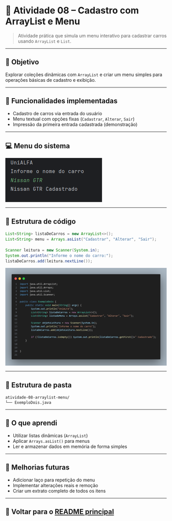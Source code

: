 # 🧩 Atividade 08 – Cadastro com ArrayList e Menu

> Atividade prática que simula um menu interativo para cadastrar carros usando `ArrayList` e `List`.

---

## 🎯 Objetivo

Explorar coleções dinâmicas com `ArrayList` e criar um menu simples para operações básicas de cadastro e exibição.

---

## 🧠 Funcionalidades implementadas

- Cadastro de carros via entrada do usuário
- Menu textual com opções fixas (`Cadastrar`, `Alterar`, `Sair`)
- Impressão da primeira entrada cadastrada (demonstração)

---

## 💻 Menu do sistema

![Menu da aplicação](.screenshots/atividade-08-interface.png)

---

## 🔎 Estrutura de código

```java
List<String> listaDeCarros = new ArrayList<>();
List<String> menu = Arrays.asList("Cadastrar", "Alterar", "Sair");

Scanner leitura = new Scanner(System.in);
System.out.println("Informe o nome do carro:");
listaDeCarros.add(leitura.nextLine());
```

![Print do código](.screenshots/atividade-08-codigo.png)

---

## 📂 Estrutura de pasta

```
atividade-08-arraylist-menu/
└── ExemploDois.java
```

---

## 🚀 O que aprendi

- Utilizar listas dinâmicas (`ArrayList`)
- Aplicar `Arrays.asList()` para menus
- Ler e armazenar dados em memória de forma simples

---

## 🔧 Melhorias futuras

- Adicionar laço para repetição do menu
- Implementar alterações reais e remoção
- Criar um extrato completo de todos os itens

---

## 🔗 Voltar para o [README principal](README.md)
